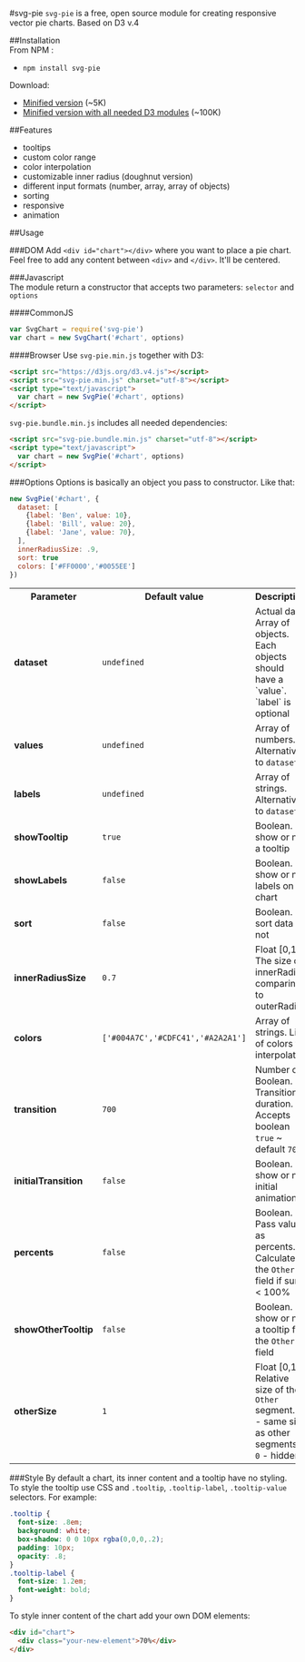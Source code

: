 #svg-pie
`svg-pie` is a free, open source module for creating responsive vector pie charts. Based on D3 v.4

##Installation  
From NPM :
* `npm install svg-pie`

Download:
* [Minified version](https://raw.githubusercontent.com/zemlyansky/svg-pie/master/svg-pie.min.js) (~5K)
* [Minified version with all needed D3 modules](https://raw.githubusercontent.com/zemlyansky/svg-pie/master/svg-pie.bundle.min.js) (~100K)

##Features
* tooltips
* custom color range
* color interpolation
* customizable inner radius (doughnut version)
* different input formats (number, array, array of objects)
* sorting
* responsive
* animation

##Usage

###DOM
Add `<div id="chart"></div>` where you want to place a pie chart.
Feel free to add any content between `<div>` and `</div>`. It'll be centered.

###Javascript   
The module return a constructor that accepts two parameters: `selector` and `options`

####CommonJS
```javascript
var SvgChart = require('svg-pie')
var chart = new SvgChart('#chart', options)
```
####Browser
Use `svg-pie.min.js` together with D3:
```html
<script src="https://d3js.org/d3.v4.js"></script>
<script src="svg-pie.min.js" charset="utf-8"></script>
<script type="text/javascript">
  var chart = new SvgPie('#chart', options)
</script>
```

`svg-pie.bundle.min.js` includes all needed dependencies:
```html
<script src="svg-pie.bundle.min.js" charset="utf-8"></script>
<script type="text/javascript">
  var chart = new SvgPie('#chart', options)
</script>
```

###Options
Options is basically an object you pass to constructor. Like that:
```javascript
new SvgPie('#chart', {
  dataset: [
    {label: 'Ben', value: 10},
    {label: 'Bill', value: 20},
    {label: 'Jane', value: 70},
  ],
  innerRadiusSize: .9,
  sort: true
  colors: ['#FF0000','#0055EE']
})
```

<table>
    <tr>
        <th>Parameter</th>
        <th>Default value</th>
        <th>Description</th>
    </tr>
    <tr>
        <td><strong>dataset</strong></td>
        <td><code>undefined</code></td>
        <td>Actual data. Array of objects. Each objects should have a `value`. `label` is optional</td>
    </tr>
    <tr>
        <td><strong>values</strong></td>
        <td><code>undefined</code></td>
        <td>Array of numbers. Alternative to <code>dataset</code></td>
    </tr>
    <tr>
        <td><strong>labels</strong></td>
        <td><code>undefined</code></td>
        <td>Array of strings. Alternative to <code>dataset</code></td>
    </tr>
    <tr>
        <td><strong>showTooltip</strong></td>
        <td><code>true</code></td>
        <td>Boolean. To show or not a tooltip</td>
    </tr>
    <tr>
        <td><strong>showLabels</strong></td>
        <td><code>false</code></td>
        <td>Boolean. To show or not labels on a chart</td>
    </tr>
    <tr>
        <td><strong>sort</strong></td>
        <td><code>false</code></td>
        <td>Boolean. To sort data or not</td>
    </tr>
    <tr>
        <td><strong>innerRadiusSize</strong></td>
        <td><code>0.7</code></td>
        <td>Float [0,1]. The size of innerRadius comparing to outerRadius</td>
    </tr>
    <tr>
        <td><strong>colors</strong></td>
        <td><code>['#004A7C','#CDFC41','#A2A2A1']</code></td>
        <td>Array of strings. List of colors to interpolate </td>
    </tr>
    <tr>
        <td><strong>transition</strong></td>
        <td><code>700</code></td>
        <td>Number or Boolean. Transition duration. Accepts boolean <code>true</code> ~ default <code>700</code></td>
    </tr>
    <tr>
        <td><strong>initialTransition</strong></td>
        <td><code>false</code></td>
        <td>Boolean. To show or not initial animation</td>
    </tr>
    <tr>
        <td><strong>percents</strong></td>
        <td><code>false</code></td>
        <td>Boolean. Pass values as percents. Calculates the <code>Other</code> field if sum < 100%</td>
    </tr>    
    <tr>
        <td><strong>showOtherTooltip</strong></td>
        <td><code>false</code></td>
        <td>Boolean. To show or not a tooltip for the <code>Other</code> field</td>
    </tr>
    <tr>
        <td><strong>otherSize</strong></td>
        <td><code>1</code></td>
        <td>Float [0,1]. Relative size of the <code>Other</code> segment. <code>1</code> - same size as other segments. <code>0</code> - hidden</td>
    </tr>
</table>

###Style
By default a chart, its inner content and a tooltip have no styling.
To style the tooltip use CSS and `.tooltip`, `.tooltip-label`, `.tooltip-value` selectors.
For example:
```CSS
.tooltip {
  font-size: .8em;
  background: white;
  box-shadow: 0 0 10px rgba(0,0,0,.2);
  padding: 10px;
  opacity: .8;
}
.tooltip-label {
  font-size: 1.2em;
  font-weight: bold;
}
```

To style inner content of the chart add your own DOM elements:
```html
<div id="chart">
  <div class="your-new-element">70%</div>
</div>
```
